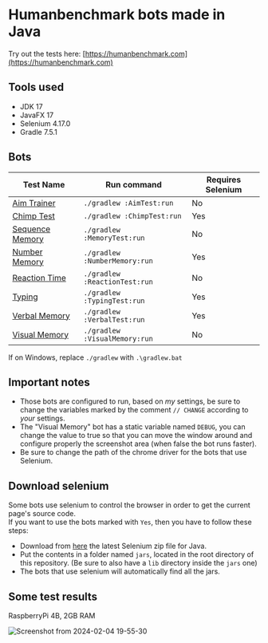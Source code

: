 # Humanbenchmark bots made in Java
Try out the tests here: [https://humanbenchmark.com](https://humanbenchmark.com)

## Tools used
* JDK 17
* JavaFX 17
* Selenium 4.17.0
* Gradle 7.5.1

## Bots
| Test Name | Run command | Requires Selenium
--- | --- | ---
| [Aim Trainer](https://humanbenchmark.com/tests/aim) | `./gradlew :AimTest:run` | No
| [Chimp Test](https://humanbenchmark.com/tests/chimp) | `./gradlew :ChimpTest:run` | Yes
| [Sequence Memory](https://humanbenchmark.com/tests/sequence) | `./gradlew :MemoryTest:run` | No
| [Number Memory](https://humanbenchmark.com/tests/number-memory)  | `./gradlew :NumberMemory:run` | Yes
| [Reaction Time](https://humanbenchmark.com/tests/reactiontime) | `./gradlew :ReactionTest:run` | No
| [Typing](https://humanbenchmark.com/tests/typing) | `./gradlew :TypingTest:run` | Yes
| [Verbal Memory](https://humanbenchmark.com/tests/verbal-memory) | `./gradlew :VerbalTest:run` | Yes
| [Visual Memory](https://humanbenchmark.com/tests/memory) | `./gradlew :VisualMemory:run` | No

If on Windows, replace `./gradlew` with `.\gradlew.bat`

## Important notes
* Those bots are configured to run, based on *my* settings, be sure to change the variables marked by the comment `// CHANGE` according to *your* settings.
* The "Visual Memory" bot has a static variable named `DEBUG`, you can change the value to true so that you can move the window around and configure properly the screenshot area (when false the bot runs faster).
* Be sure to change the path of the chrome driver for the bots that use Selenium.

## Download selenium
Some bots use selenium to control the browser in order to get the current page's source code.  
If you want to use the bots marked with `Yes`, then you have to follow these steps:
* Download from [here](https://www.selenium.dev/downloads/) the latest Selenium zip file for Java.
* Put the contents in a folder named `jars`, located in the root directory of this repository. (Be sure to also have a `lib` directory inside the `jars` one)
* The bots that use selenium will automatically find all the jars.

## Some test results
RaspberryPi 4B, 2GB RAM

![Screenshot from 2024-02-04 19-55-30](https://github.com/OrangoMango/HumanBenchmark/assets/61402409/3291ffc8-27e4-48bb-bda8-5ed4b7c88f38)
